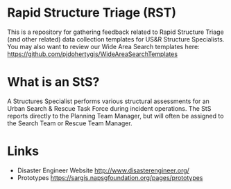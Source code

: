 # Rapid Structure Triage (RST)
This is a repository for gathering feedback related to Rapid Structure Triage (and other related) data collection templates for US&amp;R Structure Specialists. You may also want to review our Wide Area Search templates here: https://github.com/pjdohertygis/WideAreaSearchTemplates

# What is an StS?
A Structures Specialist performs various structural assessments for an Urban Search & Rescue Task Force during incident operations. The StS reports directly to the Planning Team Manager, but will often be assigned to the Search Team or Rescue Team Manager.

# Links
- Disaster Engineer Website http://www.disasterengineer.org/
- Prototypes https://sargis.napsgfoundation.org/pages/prototypes

